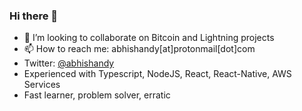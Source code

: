 ### Hi there 👋

- 👯 I’m looking to collaborate on Bitcoin and Lightning projects
- 📫 How to reach me: abhishandy[at]protonmail[dot]com
- Twitter: [@abhishandy](https://twitter.com/abhiShandy)
- Experienced with Typescript, NodeJS, React, React-Native, AWS Services
- Fast learner, problem solver, erratic
